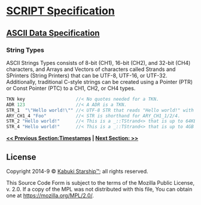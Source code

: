 # [SCRIPT Specification](../readme.md)

## [ASCII Data Specification](readme.md)

### String Types

ASCII Strings Types consists of 8-bit (CH1), 16-bit (CH2), and 32-bit (CH4) characters, and Arrays and Vectors of characters called Strands and SPrinters (String Printers) that can be UTF-8, UTF-16, or UTF-32. Additionally, traditional C-style strings can be created using a Pointer (PTR) or Const Pointer (PTC) to a CH1, CH2, or CH4 types.

```C++
TKN key                   //< No quotes needed for a TKN.
ADR 123                   //< A ADR is a TKN.
STR_1  "\"Hello world!\"" //< UTF-8 STR that reads "Hello world!" with double quotes.
ARY_CH1_4 "Foo"           //< STR is shorthand for ARY_CH1_1/2/4.
STR_2 "Hello world!"      //< This is a _::TStrand<> that is up to 64KB long.
STR_4 "Hello world!"      //< This is a _::TStrand<> that is up to 4GB long.
```

**[<< Previous Section:Timestamps](./timestamps.md) | [Next Section: >>](./readme.md)**

## License

Copyright 2014-9 © [Kabuki Starship™](https://kabukistarship.com); all rights reserved.

This Source Code Form is subject to the terms of the Mozilla Public License, v. 2.0. If a copy of the MPL was not distributed with this file, You can obtain one at <https://mozilla.org/MPL/2.0/>.
